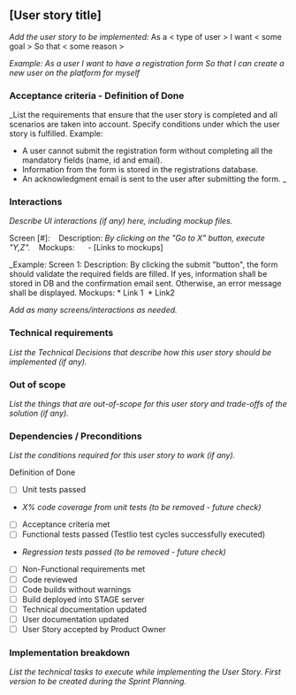 ## [User story title]
_Add the user story to be implemented:_
As a < type of user >
I want < some goal >
So that < some reason >

_Example:_
	_As a user_
	_I want to have a registration form_
	_So that I can create a new user on the platform for myself_

### Acceptance criteria - Definition of Done
_List the requirements that ensure that the user story is completed and all scenarios are taken into account. Specify conditions under which the user story is fulfilled.
Example:
* A user cannot submit the registration form without completing all the mandatory fields (name, id and email). 
* Information from the form is stored in the registrations database. 
* An acknowledgment email is sent to the user after submitting the form. _

### Interactions
_Describe UI interactions (if any) here, including mockup files._

Screen [#]:
    Description: _By clicking on the "Go to X" button, execute "Y,Z"._
    Mockups:
      - [Links to mockups]

_Example:
	Screen 1:
		Description: By clicking the submit "button", the form should validate the required fields are filled. If yes, information shall be stored in DB and the confirmation email sent. Otherwise, an error message shall be displayed.
		Mockups:
			* Link 1 
			* Link2 

_Add as many screens/interactions as needed._

### Technical requirements
_List the Technical Decisions that describe how this user story should be implemented (if any)._

### Out of scope
_List the things that are out-of-scope for this user story and trade-offs of the solution (if any)._

### Dependencies / Preconditions
_List the conditions required for this user story to work (if any)._

Definition of Done
- [ ]  Unit tests passed 
- _X% code coverage from unit tests (to be removed - future check) _
- [ ]  Acceptance criteria met 
- [ ]  Functional tests passed (Testlio test cycles successfully executed) 
- _Regression tests passed (to be removed - future check) _
- [ ]  Non-Functional requirements met 
- [ ]  Code reviewed 
- [ ]  Code builds without warnings 
- [ ]  Build deployed into STAGE server 
- [ ]  Technical documentation updated 
- [ ]  User documentation updated 
- [ ]  User Story accepted by Product Owner 

### Implementation breakdown
_List the technical tasks to execute while implementing the User Story. First version to be created during the Sprint Planning._
